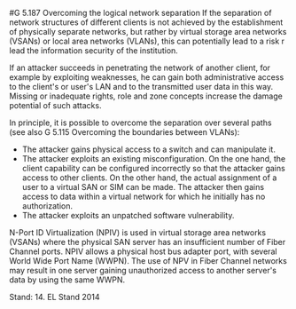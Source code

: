#G 5.187 Overcoming the logical network separation
If the separation of network structures of different clients is not achieved by the establishment of physically separate networks, but rather by virtual storage area networks (VSANs) or local area networks (VLANs), this can potentially lead to a risk r lead the information security of the institution.

If an attacker succeeds in penetrating the network of another client, for example by exploiting weaknesses, he can gain both administrative access to the client's or user's LAN and to the transmitted user data in this way. Missing or inadequate rights, role and zone concepts increase the damage potential of such attacks.

In principle, it is possible to overcome the separation over several paths (see also G 5.115 Overcoming the boundaries between VLANs):

* The attacker gains physical access to a switch and can manipulate it.
* The attacker exploits an existing misconfiguration. On the one hand, the client capability can be configured incorrectly so that the attacker gains access to other clients. On the other hand, the actual assignment of a user to a virtual SAN or SIM can be made. The attacker then gains access to data within a virtual network for which he initially has no authorization.
* The attacker exploits an unpatched software vulnerability.


N-Port ID Virtualization (NPIV) is used in virtual storage area networks (VSANs) where the physical SAN server has an insufficient number of Fiber Channel ports. NPIV allows a physical host bus adapter port, with several World Wide Port Name (WWPN). The use of NPV in Fiber Channel networks may result in one server gaining unauthorized access to another server's data by using the same WWPN.

Stand: 14. EL Stand 2014



